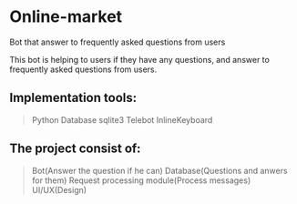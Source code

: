 # Online-market
Bot that answer to frequently asked questions from users


This bot is helping to users if they have any questions, and answer to frequently asked questions from users.


## Implementation tools:
> Python
> Database
> sqlite3
> Telebot
> InlineKeyboard

## The project consist of:
> Bot(Answer the question if he can)
> Database(Questions and anwers for them)
> Request processing module(Process messages)
> UI/UX(Design)






